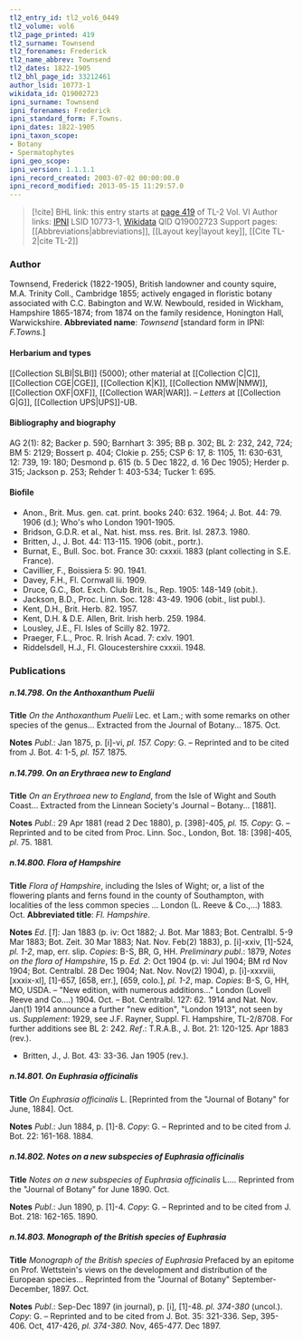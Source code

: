 ```yaml
---
tl2_entry_id: tl2_vol6_0449
tl2_volume: vol6
tl2_page_printed: 419
tl2_surname: Townsend
tl2_forenames: Frederick
tl2_name_abbrev: Townsend
tl2_dates: 1822-1905
tl2_bhl_page_id: 33212461
author_lsid: 10773-1
wikidata_id: Q19002723
ipni_surname: Townsend
ipni_forenames: Frederick
ipni_standard_form: F.Towns.
ipni_dates: 1822-1905
ipni_taxon_scope: 
- Botany
- Spermatophytes
ipni_geo_scope: 
ipni_version: 1.1.1.1
ipni_record_created: 2003-07-02 00:00:00.0
ipni_record_modified: 2013-05-15 11:29:57.0
---
```


> [!cite] BHL link: this entry starts at [page 419](https://www.biodiversitylibrary.org/page/33212461) of TL-2 Vol. VI
> Author links: [IPNI](https://www.ipni.org/a/10773-1) LSID 10773-1, [Wikidata](https://www.wikidata.org/wiki/Q19002723) QID Q19002723
> Support pages: [[Abbreviations|abbreviations]], [[Layout key|layout key]], [[Cite TL-2|cite TL-2]]

### Author

Townsend, Frederick (1822-1905), British landowner and county squire, M.A. Trinity Coll., Cambridge 1855; actively engaged in floristic botany associated with C.C. Babington and W.W. Newbould, resided in Wickham, Hampshire 1865-1874; from 1874 on the family residence, Honington Hall, Warwickshire. 
**Abbreviated name**: *Townsend* \[standard form in IPNI: *F.Towns.*\]

#### Herbarium and types

[[Collection SLBI|SLBI]] (5000); other material at [[Collection C|C]], [[Collection CGE|CGE]], [[Collection K|K]], [[Collection NMW|NMW]], [[Collection OXF|OXF]], [[Collection WAR|WAR]]. – *Letters* at [[Collection G|G]], [[Collection UPS|UPS]]-UB.

#### Bibliography and biography

AG 2(1): 82; Backer p. 590; Barnhart 3: 395; BB p. 302; BL 2: 232, 242, 724; BM 5: 2129; Bossert p. 404; Clokie p. 255; CSP 6: 17, 8: 1105, 11: 630-631, 12: 739, 19: 180; Desmond p. 615 (b. 5 Dec 1822, d. 16 Dec 1905); Herder p. 315; Jackson p. 253; Rehder 1: 403-534; Tucker 1: 695.

#### Biofile

- Anon., Brit. Mus. gen. cat. print. books 240: 632. 1964; J. Bot. 44: 79. 1906 (d.); Who's who London 1901-1905.
- Bridson, G.D.R. et al., Nat. hist. mss. res. Brit. Isl. 287.3. 1980.
- Britten, J., J. Bot. 44: 113-115. 1906 (obit., portr.).
- Burnat, E., Bull. Soc. bot. France 30: cxxxii. 1883 (plant collecting in S.E. France).
- Cavillier, F., Boissiera 5: 90. 1941.
- Davey, F.H., Fl. Cornwall lii. 1909.
- Druce, G.C., Bot. Exch. Club Brit. Is., Rep. 1905: 148-149 (obit.).
- Jackson, B.D., Proc. Linn. Soc. 128: 43-49. 1906 (obit., list publ.).
- Kent, D.H., Brit. Herb. 82. 1957.
- Kent, D.H. & D.E. Allen, Brit. Irish herb. 259. 1984.
- Lousley, J.E., Fl. Isles of Scilly 82. 1972.
- Praeger, F.L., Proc. R. Irish Acad. 7: cxlv. 1901.
- Riddelsdell, H.J., Fl. Gloucestershire cxxxii. 1948.

### Publications

##### n.14.798. On the Anthoxanthum Puelii

**Title**
*On the Anthoxanthum Puelii* Lec. et Lam.; with some remarks on other species of the genus... Extracted from the Journal of Botany... 1875. Oct.

**Notes**
*Publ*.: Jan 1875, p. \[i\]-vi, *pl. 157. Copy*: G. – Reprinted and to be cited from J. Bot. 4: 1-5, *pl. 157.* 1875.

##### n.14.799. On an Erythraea new to England

**Title**
*On an Erythraea new to England*, from the Isle of Wight and South Coast... Extracted from the Linnean Society's Journal – Botany... \[1881\].

**Notes**
*Publ*.: 29 Apr 1881 (read 2 Dec 1880), p. \[398\]-405, *pl. 15. Copy*: G. – Reprinted and to be cited from Proc. Linn. Soc., London, Bot. 18: \[398\]-405, *pl*. 75. 1881.

##### n.14.800. Flora of Hampshire

**Title**
*Flora of Hampshire*, including the Isles of Wight; or, a list of the flowering plants and ferns found in the county of Southampton, with localities of the less common species ... London (L. Reeve & Co.,...) 1883. Oct.
**Abbreviated title**: *Fl. Hampshire*.

**Notes**
*Ed*. \[*1*\]: Jan 1883 (p. iv: Oct 1882; J. Bot. Mar 1883; Bot. Centralbl. 5-9 Mar 1883; Bot. Zeit. 30 Mar 1883; Nat. Nov. Feb(2) 1883), p. \[i\]-xxiv, \[1\]-524, *pl. 1-2*, map, err. slip.
*Copies*: B-S, BR, G, HH.
*Preliminary publ*.: 1879, *Notes on the flora of Hampshire*, 15 p.
*Ed. 2*: Oct 1904 (p. vi: Jul 1904; BM rd Nov 1904; Bot. Centralbl. 28 Dec 1904; Nat. Nov. Nov(2) 1904), p. \[i\]-xxxviii, \[xxxix-xl\], \[1\]-657, \[658, err.\], \[659, colo.\], *pl. 1-2*, map. *Copies*: B-S, G, HH, MO, USDA. – "New edition, with numerous additions..." London (Lovell Reeve and Co....) 1904. Oct. – Bot. Centralbl. 127: 62. 1914 and Nat. Nov. Jan(1) 1914 announce a further "new edition", "London 1913", not seen by us.
*Supplement*: 1929, see J.F. Rayner, Suppl. Fl. Hampshire, TL-2/8708. For further additions see BL 2: 242.
*Ref*.: T.R.A.B., J. Bot. 21: 120-125. Apr 1883 (rev.).
- Britten, J., J. Bot. 43: 33-36. Jan 1905 (rev.).

##### n.14.801. On Euphrasia officinalis

**Title**
*On Euphrasia officinalis* L. \[Reprinted from the "Journal of Botany" for June, 1884\]. Oct.

**Notes**
*Publ*.: Jun 1884, p. \[1\]-8. *Copy*: G. – Reprinted and to be cited from J. Bot. 22: 161-168. 1884.

##### n.14.802. Notes on a new subspecies of Euphrasia officinalis

**Title**
*Notes on a new subspecies of Euphrasia officinalis* L.... Reprinted from the "Journal of Botany" for June 1890. Oct.

**Notes**
*Publ*.: Jun 1890, p. \[1\]-4. *Copy*: G. – Reprinted and to be cited from J. Bot. 218: 162-165. 1890.

##### n.14.803. Monograph of the British species of Euphrasia

**Title**
*Monograph of the British species of Euphrasia* Prefaced by an epitome on Prof. Wettstein's views on the development and distribution of the European species... Reprinted from the "Journal of Botany" September-December, 1897. Oct.

**Notes**
*Publ*.: Sep-Dec 1897 (in journal), p. \[i\], \[1\]-48. *pl. 374-380* (uncol.). *Copy*: G. – Reprinted and to be cited from J. Bot. 35: 321-336. Sep, 395-406. Oct, 417-426, *pl. 374-380.* Nov, 465-477. Dec 1897.

